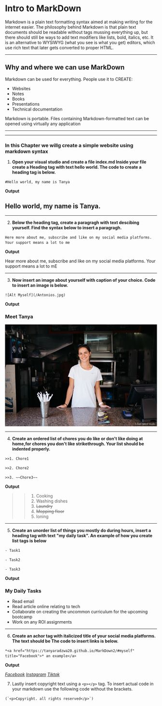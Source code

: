 # Intro to MarkDown

Markdown is a plain text formatting syntax aimed at making writing for the internet easier. The philosophy behind Markdown is that plain text documents should be readable without tags mussing everything up, but there should still be ways to add text modifiers like lists, bold, italics, etc. It is an alternative to WYSIWYG (what you see is what you get) editors, which use rich text that later gets converted to proper HTML.
***

## Why and where we can use MarkDown 

Markdown can be used for everything. People use it to CREATE:

- Websites
- Notes
- Books
- Presentations
- Technical documentation

Markdown is portable. Files containing Markdown-formatted text can be opened using virtually any application
***
***
### In this Chapter we willg create a simple website using markdown syntax

1. **Open your visual studio and create a file index.md Inside your file create a Heading tag with text  hello world. The code to create a heading tag is below.**

`#Hello world, my name is Tanya`

**Output**
## Hello world, my name is Tanya. 

***
2. **Below the heading tag, create a paragragh with text descibing yourself. Find the syntax below to insert a paragragh.**

`Here more about me, subscribe and like on my social media platforms. Your support means a lot to me`

**Output**

Hear more about me, subscribe and like on my social media platforms. Your support means a lot to mE
***
3. **Now insert an image about yourself with caption of your choice. Code to insert an image is below.**

`![Alt Myself](/Antonios.jpg)`

**Output**
### Meet Tanya

![Alt text](/Antonios.jpg)

***
4. **Create an ordered list of chores you do like or don't like doing at home,for chores you don't like strikethrough. Your list should be indented properly.**


`>>1. Chore1`

`>>2. Chore2`

`>>3. ~~Chore3~~`

**Output**

>>1. Cooking
>>2. Washing dishes
>>3. ~~Laundry~~
>>4. ~~Mopping floor~~
>>5. Ioning

***
5. **Create an unorder list of things you mostly do during hours, insert a heading tag with text "my daily task". 
An example of how you create list tags is below**

`- Task1`

`- Task2`

`- Task3`

**Output**
### My Daily Tasks
- Read email
- Read article online relating to tech
- Collaborate on creating the uncommon curriculum for the upcoming bootcamp
- Work on any ROI assignments


***

6. **Create an achor tag with italicized title of your social media platforms. The text should be  The code to insert links is below.**

`*<a href="https://tanyaradzwa20.github.io/MarkDown2/#myself" title="Facebook">*
an example</a>`

**Output**

*<a href="https://tanyaradzwa20.github.io/MarkDown2/#myself" title="Title">Facebook</a>*
*<a href="https://tanyaradzwa20.github.io/MarkDown2/#myself" title="Title">Instagram</a>*
*<a href="https://tanyaradzwa20.github.io/MarkDown2/#myself" title="Title">Tiktok</a>*

7. Lastly insert copyright text using a `<p></p>` tag. To insert actual code in your markdown use the following code without the brackets.

``(`<p>Copyright. all rights reserved</p>`)``

